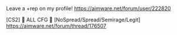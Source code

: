 Leave a +rep on my profile! https://aimware.net/forum/user/222820

[CS2] 🎯 ALL CFG 🎯 [NoSpread/Spread/Semirage/Legit] https://aimware.net/forum/thread/176507

